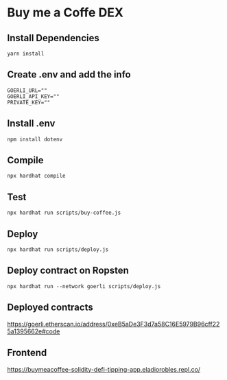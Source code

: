 # Buy me a Coffe DEX

## Install Dependencies

```shell
yarn install
```

## Create .env and add the info

```shell
GOERLI_URL=""
GOERLI_API_KEY=""
PRIVATE_KEY=""
```

## Install .env

```shell
npm install dotenv
```

## Compile

```shell
npx hardhat compile
```

## Test

```shell
npx hardhat run scripts/buy-coffee.js
```

## Deploy

```shell
npx hardhat run scripts/deploy.js
```

## Deploy contract on Ropsten

```shell
npx hardhat run --network goerli scripts/deploy.js
```
## Deployed contracts

https://goerli.etherscan.io/address/0xeB5aDe3F3d7a58C16E5979B96cff225a1395662e#code

## Frontend

https://buymeacoffee-solidity-defi-tipping-app.eladiorobles.repl.co/
